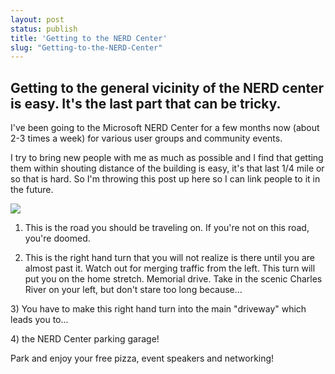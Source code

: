```yaml
---
layout: post
status: publish
title: 'Getting to the NERD Center'
slug: "Getting-to-the-NERD-Center"
---
```


## Getting to the general vicinity of the NERD center is easy. It's the last part that can be tricky.


I've been going to the Microsoft NERD Center for a few months now (about 2-3 times a week) for various user groups and community events.


I try to bring new people with me as much as possible and I find that getting them within shouting distance of the building is easy, it's that last 1/4 mile or so that is hard. So I'm throwing this post up here so I can link people to it in the future.


![][1] 


1) This is the road you should be traveling on. If you're not on this road, you're doomed.


2) This is the right hand turn that you will not realize is there until you are almost past it. Watch out for merging traffic from the left. This turn will put you on the home stretch. Memorial drive. Take in the scenic Charles River on your left, but don't stare too long because...


3)&nbsp;You have to make this right hand turn into the main "driveway" which leads you to...&nbsp;


4)&nbsp;the NERD Center parking garage!


Park and enjoy your free pizza, event speakers and networking!


  [1]: http://dl.dropbox.com/u/6291954/nerd_center_directions.png
